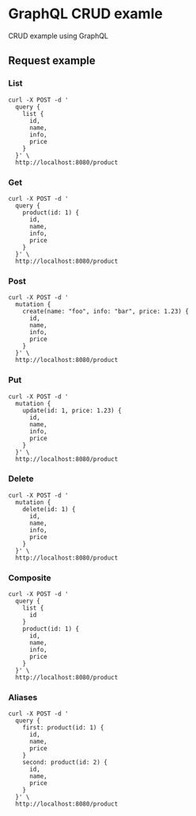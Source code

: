 # GraphQL CRUD examle
CRUD example using GraphQL

## Request example
### List
```
curl -X POST -d '
  query {
    list {
      id,
      name,
      info,
      price
    }
  }' \
  http://localhost:8080/product
```

### Get
```
curl -X POST -d '
  query {
    product(id: 1) {
      id,
      name,
      info,
      price
    }
  }' \
  http://localhost:8080/product
```

### Post
```
curl -X POST -d '
  mutation {
    create(name: "foo", info: "bar", price: 1.23) {
      id,
      name,
      info,
      price
    }
  }' \
  http://localhost:8080/product
```

### Put
```
curl -X POST -d '
  mutation {
    update(id: 1, price: 1.23) {
      id,
      name,
      info,
      price
    }
  }' \
  http://localhost:8080/product
```

### Delete
```
curl -X POST -d '
  mutation {
    delete(id: 1) {
      id,
      name,
      info,
      price
    }
  }' \
  http://localhost:8080/product
```

### Composite
```
curl -X POST -d '
  query {
    list {
      id
    }
    product(id: 1) {
      id,
      name,
      info,
      price
    }
  }' \
  http://localhost:8080/product
```

### Aliases
```
curl -X POST -d '
  query {
    first: product(id: 1) {
      id,
      name,
      price
    }
    second: product(id: 2) {
      id,
      name,
      price
    }
  }' \
  http://localhost:8080/product
```
